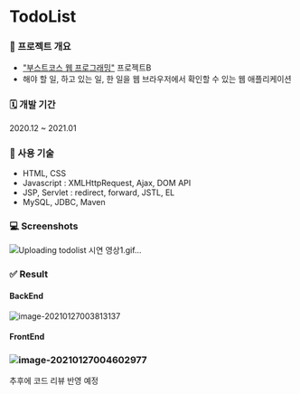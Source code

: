 # TodoList
### 🔎 프로젝트 개요

- ["부스트코스 웹 프로그래밍"](https://www.boostcourse.org/web316) 프로젝트B
- 해야 할 일, 하고 있는 일, 한 일을 웹 브라우저에서 확인할 수 있는 웹 애플리케이션



### 🗓️ 개발 기간

   2020.12 ~ 2021.01



### 📖 사용 기술

- HTML, CSS
- Javascript : XMLHttpRequest, Ajax, DOM API
- JSP, Servlet : redirect, forward, JSTL, EL
- MySQL, JDBC, Maven



### 💻 Screenshots

![Uploading todolist 시연 영상1.gif…]()



### :white_check_mark: Result

#### BackEnd

![image-20210127003813137](C:\Users\User\AppData\Roaming\Typora\typora-user-images\image-20210127003813137.png)



#### FrontEnd

### ![image-20210127004602977](C:\Users\User\AppData\Roaming\Typora\typora-user-images\image-20210127004602977.png)



추후에 코드 리뷰 반영 예정
